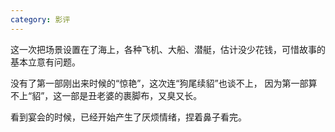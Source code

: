 ```yaml
---
category: 影评
---
```

这一次把场景设置在了海上，各种飞机、大船、潜艇，估计没少花钱，可惜故事的基本立意有问题。

没有了第一部刚出来时候的“惊艳”，这次连“狗尾续貂”也谈不上，
因为第一部算不上“貂”，这一部是丑老婆的裹脚布，又臭又长。

看到宴会的时候，已经开始产生了厌烦情绪，捏着鼻子看完。
